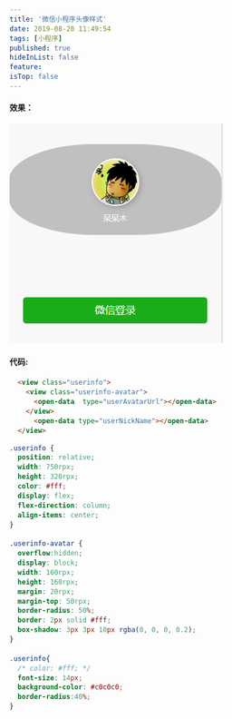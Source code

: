 ```yaml
---
title: '微信小程序头像样式'
date: 2019-08-20 11:49:54
tags: [小程序]
published: true
hideInList: false
feature: 
isTop: false
---
```


#### 效果：

![](https://raw.githubusercontent.com/xhmily/imgbed/master/images/20190820115102.png)

#### 代码:

```html
  <view class="userinfo">
    <view class="userinfo-avatar">
      <open-data  type="userAvatarUrl"></open-data>
    </view>
      <open-data type="userNickName"></open-data>
  </view>
```

```css
.userinfo {  
  position: relative;  
  width: 750rpx;  
  height: 320rpx;  
  color: #fff;  
  display: flex;  
  flex-direction: column;  
  align-items: center;  
}  
  
.userinfo-avatar {  
  overflow:hidden;  
  display: block;  
  width: 160rpx;  
  height: 160rpx;  
  margin: 20rpx;  
  margin-top: 50rpx;  
  border-radius: 50%;  
  border: 2px solid #fff;  
  box-shadow: 3px 3px 10px rgba(0, 0, 0, 0.2);  
}  
  
.userinfo{  
  /* color: #fff; */  
  font-size: 14px;  
  background-color: #c0c0c0;  
  border-radius:40%;  
}

```

